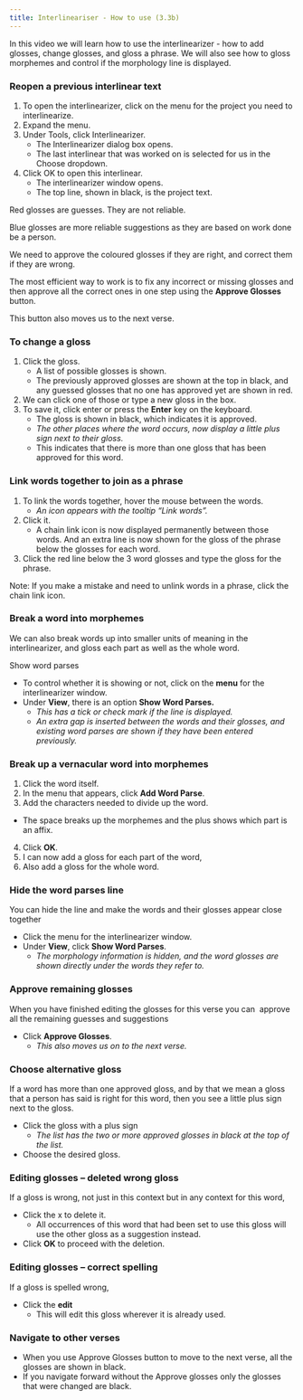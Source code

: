 ```yaml
---
title: Interlineariser - How to use (3.3b)
---
```


In this video we will learn how to use the interlinearizer - how to add glosses, change glosses, and gloss a phrase. We will also see how to gloss morphemes and control if the morphology line is displayed.

### Reopen a previous interlinear text

1. To open the interlinearizer, click on the menu for the project you need to interlinearize.
2. Expand the menu.
3. Under Tools, click Interlinearizer.
    - The Interlinearizer dialog box opens.
    - The last interlinear that was worked on is selected for us in the Choose dropdown.
4. Click OK to open this interlinear.
    - The interlinearizer window opens.
    - The top line, shown in black, is the project text.

Red glosses are guesses. They are not reliable.

Blue glosses are more reliable suggestions as they are based on work done be a person.

We need to approve the coloured glosses if they are right, and correct them if they are wrong.

The most efficient way to work is to fix any incorrect or missing glosses and then approve all the correct ones in one step using the **Approve Glosses** button.

This button also moves us to the next verse.

### To change a gloss

1. Click the gloss.
    - A list of possible glosses is shown.
    - The previously approved glosses are shown at the top in black, and any guessed glosses that no one has approved yet are shown in red.
2. We can click one of those or type a new gloss in the box.
3. To save it, click enter or press the **Enter** key on the keyboard.
    - The gloss is shown in black, which indicates it is approved.
    - *The other places where the word occurs, now display a little plus sign next to their gloss.*
    - This indicates that there is more than one gloss that has been approved for this word.

### Link words together to join as a phrase

1. To link the words together, hover the mouse between the words.
    - *An icon appears with the tooltip “Link words”.*
2. Click it.
    - A chain link icon is now displayed permanently between those words. And an extra line is now shown for the gloss of the phrase below the glosses for each word.
3. Click the red line below the 3 word glosses and type the gloss for the phrase.

Note: If you make a mistake and need to unlink words in a phrase, click the chain link icon.

### Break a word into morphemes

We can also break words up into smaller units of meaning in the interlinearizer, and gloss each part as well as the whole word.

Show word parses

- To control whether it is showing or not, click on the **menu** for the interlinearizer window.
- Under **View**, there is an option **Show Word Parses.**
    - *This has a tick or check mark if the line is displayed.*
    - *An extra gap is inserted between the words and their glosses, and existing word parses are shown if they have been entered previously.*

### Break up a vernacular word into morphemes

1. Click the word itself.
2. In the menu that appears, click **Add Word Parse**.
3. Add the characters needed to divide up the word.
  - The space breaks up the morphemes and the plus shows which part is an affix.
4. Click **OK**.
5. I can now add a gloss for each part of the word, 
6. Also add a gloss for the whole word.

### Hide the word parses line
You can hide the line and make the words and their glosses appear close together

- Click the menu for the interlinearizer window.
- Under **View**, click **Show Word Parses**.
  - *The morphology information is hidden, and the word glosses are shown directly under the words they refer to.*

### Approve remaining glosses

When you have finished editing the glosses for this verse you can  approve all the remaining guesses and suggestions

- Click **Approve Glosses**.
  - *This also moves us on to the next verse.*

### Choose alternative gloss

If a word has more than one approved gloss, and by that we mean a gloss that a person has said is right for this word, then you see a little plus sign next to the gloss.

- Click the gloss with a plus sign
  - *The list has the two or more approved glosses in black at the top of the list.*
- Choose the desired gloss.

### Editing glosses – deleted wrong gloss

If a gloss is wrong, not just in this context but in any context for this word,

- Click the x to delete it.
  - All occurrences of this word that had been set to use this gloss will use the other gloss as a suggestion instead.
- Click **OK** to proceed with the deletion.

### Editing glosses – correct spelling

If a gloss is spelled wrong,

- Click the **edit**
  - This will edit this gloss wherever it is already used.

### Navigate to other verses

- When you use Approve Glosses button to move to the next verse, all the glosses are shown in black.
- If you navigate forward without the Approve glosses only the glosses that were changed are black.